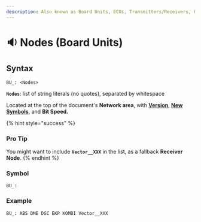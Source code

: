 ```yaml
---
description: Also known as Board Units, ECUs, Transmitters/Receivers, Producers/Consumers.
---
```


# 🔉 Nodes (Board Units)

## Syntax

```
BU_: <Nodes>
```

**`Nodes`**: list of string literals (no quotes), separated by whitespace

Located at the top of the document's **Network area**, with [**Version**](version.md), [**New Symbols**](new-symbols.md), and **Bit Speed.**

{% hint style="success" %}
### **Pro Tip** <a href="#vector-xxx" id="vector-xxx"></a>

You might want to include **`Vector__XXX`** in the list, as a fallback **Receiver Node**.
{% endhint %}

### Symbol

```
BU_:
```

### Example

```
BU_: ABS DME DSC EKP KOMBI Vector__XXX
```
